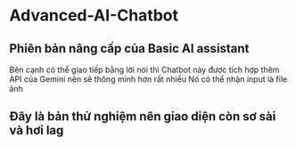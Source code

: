 # Advanced-AI-Chatbot
## Phiên bản nâng cấp của Basic AI assistant
Bên cạnh có thể giao tiếp bằng lời nói thì Chatbot này được tích hợp thêm API của Gemini nên sẽ thông minh hơn rất nhiều
Nó có thể nhận input là file ảnh
## Đây là bản thử nghiệm nên giao diện còn sơ sài và hơi lag
